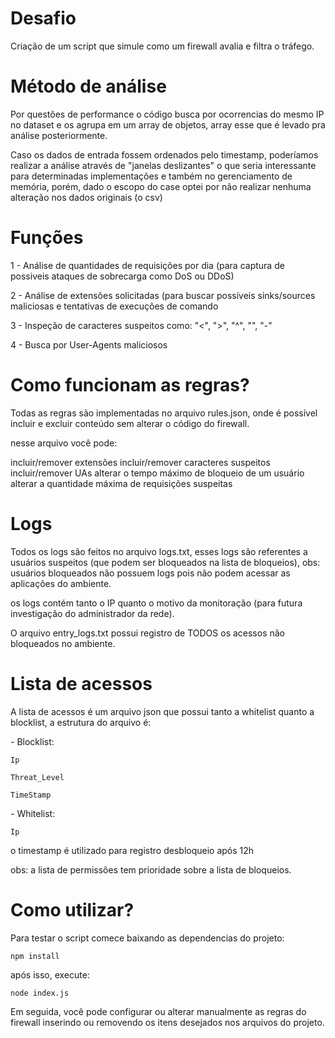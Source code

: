 # Desafio

Criação de um script que simule como um firewall avalia e filtra o tráfego.

# Método de análise

Por questões de performance o código busca por ocorrencias do mesmo IP no dataset e os agrupa em um array de objetos, array esse que é levado pra análise posteriormente.

Caso os dados de entrada fossem ordenados pelo timestamp, poderíamos realizar a análise através de "janelas deslizantes" o que seria interessante para determinadas implementações e também no gerenciamento de memória, porém, dado o escopo do case optei por não realizar nenhuma alteração nos dados originais (o csv)

# Funções

1 - Análise de quantidades de requisições por dia (para captura de possiveis ataques de sobrecarga como DoS ou DDoS)

2 - Análise de extensões solicitadas (para buscar possíveis sinks/sources maliciosas e tentativas de execuções de comando

3 - Inspeção de caracteres suspeitos como: "<", ">", "^", "\", "-"

4 - Busca por User-Agents maliciosos

# Como funcionam as regras?

Todas as regras são implementadas no arquivo rules.json, onde é possível incluir e excluir conteúdo sem alterar o código do firewall.

nesse arquivo você pode:

incluir/remover extensões
incluir/remover caracteres suspeitos
incluir/remover UAs
alterar o tempo máximo de bloqueio de um usuário
alterar a quantidade máxima de requisições suspeitas

# Logs

Todos os logs são feitos no arquivo logs.txt, esses logs são referentes a usuários suspeitos (que podem ser bloqueados na lista de bloqueios), obs: usuários bloqueados não possuem logs pois não podem acessar as aplicações do ambiente.

os logs contém tanto o IP quanto o motivo da monitoração (para futura investigação do administrador da rede).

O arquivo entry_logs.txt possui registro de TODOS os acessos não bloqueados no ambiente.

# Lista de acessos

A lista de acessos é um arquivo json que possui tanto a whitelist quanto a blocklist, a estrutura do arquivo é: 

\- Blocklist:

	Ip
 
	Threat_Level
 
	TimeStamp
 
 
\- Whitelist:

	Ip
 

o timestamp é utilizado para registro desbloqueio após 12h	

obs: a lista de permissões tem prioridade sobre a lista de bloqueios.

# Como utilizar?

Para testar o script comece baixando as dependencias do projeto:

```
npm install 
```

após isso, execute:

```
node index.js
```

Em seguida, você pode configurar ou alterar manualmente as regras do firewall inserindo ou removendo os itens desejados nos arquivos do projeto.

